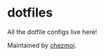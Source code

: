 # dotfiles

All the dotfile configs live here!

Maintained by [chezmoi](https://www.chezmoi.io/quick-start/).
